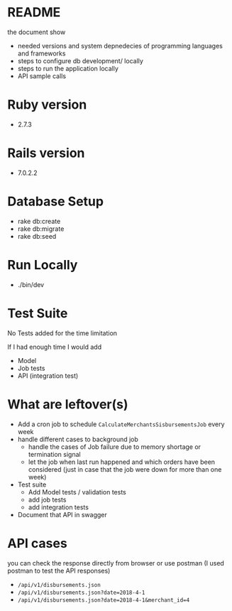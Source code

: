 # README
the document show 
- needed versions and system depnedecies of programming languages and frameworks 
- steps to configure db development/ locally 
- steps to run the application locally
- API sample calls

# Ruby version
  - 2.7.3
# Rails version
  - 7.0.2.2
# Database Setup
- rake db:create
- rake db:migrate
- rake db:seed
# Run Locally
- ./bin/dev
# Test Suite
No Tests added for the time limitation 

If I had enough time I would add 
- Model 
- Job tests
- API (integration test)
# What are leftover(s)
- Add a cron job to schedule `CalculateMerchantsSisbursementsJob` every week
- handle different cases to background job
  - handle the cases of Job failure due to memory shortage or termination signal
  - let the job when last run happened and which orders have been considered (just in case that the job were down for more than one week)
- Test suite
    - Add Model tests / validation tests
    - add job tests 
    - add integration tests
- Document that API in swagger 

# API cases

you can check the response directly from browser or use postman 
(I used postman to test the API responses)

- `/api/v1/disbursements.json`
- `/api/v1/disbursements.json?date=2018-4-1`
- `/api/v1/disbursements.json?date=2018-4-1&merchant_id=4`

